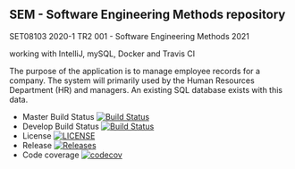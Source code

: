 ## SEM - Software Engineering Methods repository
SET08103 2020-1 TR2 001 - Software Engineering Methods 2021

working with IntelliJ, mySQL, Docker and Travis CI

The purpose of the application is to manage employee records for a company. The system will primarily used by the Human Resources Department (HR) and managers. An existing SQL database exists with this data.

- Master Build Status [![Build Status](https://travis-ci.com/KlaudiaJaros/sem_repo.svg?branch=master)](https://travis-ci.com/KlaudiaJaros/sem_repo)
- Develop Build Status [![Build Status](https://travis-ci.com/KlaudiaJaros/sem_repo.svg?branch=master)](https://travis-ci.com/KlaudiaJaros/sem_repo)
- License [![LICENSE](https://img.shields.io/github/license/KlaudiaJaros/sem_repo.svg?style=flat-square)](https://github.com/KlaudiaJaros/sem_repo/blob/master/LICENSE)
- Release [![Releases](https://img.shields.io/github/release/KlaudiaJaros/sem_repo/all.svg?style=flat-square)](https://github.com/KlaudiaJaros/sem_repo/releases)
- Code coverage [![codecov](https://codecov.io/gh/KlaudiaJaros/sem_repo/branch/master/graph/badge.svg?token=XTBL9J5XHJ)](https://codecov.io/gh/KlaudiaJaros/sem_repo)
